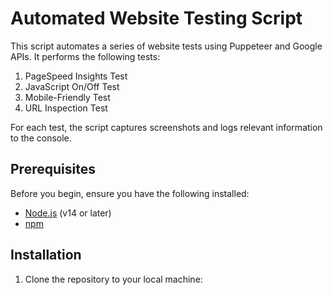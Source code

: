 Automated Website Testing Script
================================

This script automates a series of website tests using Puppeteer and Google APIs. It performs the following tests:

1.  PageSpeed Insights Test
2.  JavaScript On/Off Test
3.  Mobile-Friendly Test
4.  URL Inspection Test

For each test, the script captures screenshots and logs relevant information to the console.

Prerequisites
-------------

Before you begin, ensure you have the following installed:

-   [Node.js](https://nodejs.org/) (v14 or later)
-   [npm](https://www.npmjs.com/)

Installation
------------

1.  Clone the repository to your local machine: